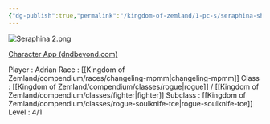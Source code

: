 ```yaml
---
{"dg-publish":true,"permalink":"/kingdom-of-zemland/1-pc-s/seraphina-shadowbloom/"}
---
```



![Seraphina 2.png](/img/user/Kingdom%20of%20Zemland/z_Attachments/Seraphina%202.png)

[Character App (dndbeyond.com)](https://www.dndbeyond.com/characters/117566050)

Player : Adrian
Race : [[Kingdom of Zemland/compendium/races/changeling-mpmm\|changeling-mpmm]] 
Class : [[Kingdom of Zemland/compendium/classes/rogue\|rogue]] / [[Kingdom of Zemland/compendium/classes/fighter\|fighter]] 
Subclass : [[Kingdom of Zemland/compendium/classes/rogue-soulknife-tce\|rogue-soulknife-tce]] 
Level : 4/1
